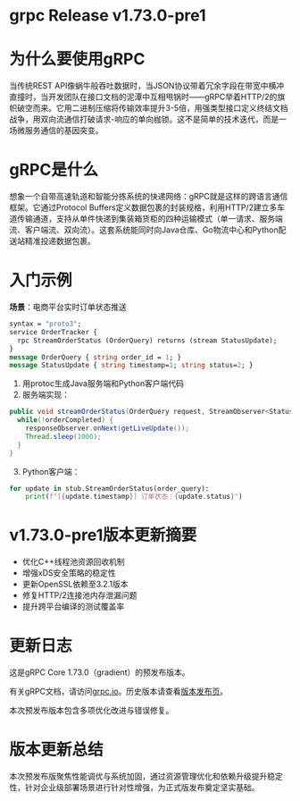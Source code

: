 # grpc Release v1.73.0-pre1
# 为什么要使用gRPC  
当传统REST API像蜗牛般吞吐数据时，当JSON协议带着冗余字段在带宽中横冲直撞时，当开发团队在接口文档的泥潭中互相甩锅时——gRPC举着HTTP/2的旗帜破空而来。它用二进制压缩将传输效率提升3-5倍，用强类型接口定义终结文档战争，用双向流通信打破请求-响应的单向枷锁。这不是简单的技术迭代，而是一场微服务通信的基因突变。

# gRPC是什么  
想象一个自带高速轨道和智能分拣系统的快递网络：gRPC就是这样的跨语言通信框架。它通过Protocol Buffers定义数据包裹的封装规格，利用HTTP/2建立多车道传输通道，支持从单件快递到集装箱货柜的四种运输模式（单一请求、服务端流、客户端流、双向流）。这套系统能同时向Java仓库、Go物流中心和Python配送站精准投递数据包裹。

# 入门示例  
**场景**：电商平台实时订单状态推送  
```protobuf
syntax = "proto3";
service OrderTracker {
  rpc StreamOrderStatus (OrderQuery) returns (stream StatusUpdate);
}
message OrderQuery { string order_id = 1; }
message StatusUpdate { string timestamp=1; string status=2; }
```
1. 用protoc生成Java服务端和Python客户端代码  
2. 服务端实现：
```java
public void streamOrderStatus(OrderQuery request, StreamObserver<StatusUpdate> responseObserver) {
  while(!orderCompleted) {
    responseObserver.onNext(getLiveUpdate());
    Thread.sleep(1000);
  }
}
```
3. Python客户端：
```python
for update in stub.StreamOrderStatus(order_query):
    print(f"[{update.timestamp}] 订单状态：{update.status}")
```

# v1.73.0-pre1版本更新摘要  
- 优化C++线程池资源回收机制  
- 增强xDS安全策略的稳定性  
- 更新OpenSSL依赖至3.2.1版本  
- 修复HTTP/2连接池内存泄漏问题  
- 提升跨平台编译的测试覆盖率  

# 更新日志
这是gRPC Core 1.73.0（gradient）的预发布版本。

有关gRPC文档，请访问[grpc.io](https://grpc.io/)。历史版本请查看[版本发布页](https://github.com/grpc/grpc/releases)。

本次预发布版本包含多项优化改进与错误修复。

# 版本更新总结  
本次预发布版聚焦性能调优与系统加固，通过资源管理优化和依赖升级提升稳定性，针对企业级部署场景进行针对性增强，为正式版发布奠定坚实基础。
